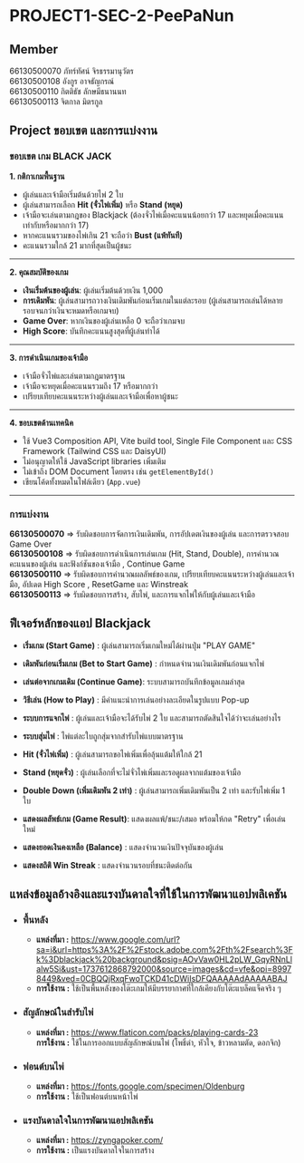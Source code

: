 # PROJECT1-SEC-2-PeePaNun

## Member </br>
66130500070          ภัทร์ทัศน์ จิรธรรมานุวัตร</br>
66130500108          อังกูร อาจธัญกรณ์ </br>
66130500110          กิตติธัช ลักษมีธนานนท </br>
66130500113          จิตกาล มิตรกูล</br>

## Project ขอบเขต และการแบ่งงาน </br>
### ขอบเขต เกม BLACK JACK</br>
**1. กติกาเกมพื้นฐาน**
- ผู้เล่นและเจ้ามือเริ่มต้นด้วยไพ่ 2 ใบ
- ผู้เล่นสามารถเลือก **Hit (จั่วไพ่เพิ่ม)** หรือ **Stand (หยุด)**
- เจ้ามือจะเล่นตามกฎของ Blackjack (ต้องจั่วไพ่เมื่อคะแนนน้อยกว่า 17 และหยุดเมื่อคะแนนเท่ากับหรือมากกว่า 17)
- หากคะแนนรวมของไพ่เกิน 21 จะถือว่า **Bust (แพ้ทันที)**
- คะแนนรวมใกล้ 21 มากที่สุดเป็นผู้ชนะ
<hr>

**2. คุณสมบัติของเกม**
- **เงินเริ่มต้นของผู้เล่น**: ผู้เล่นเริ่มต้นด้วยเงิน 1,000
- **การเดิมพัน**: ผู้เล่นสามารถวางเงินเดิมพันก่อนเริ่มเกมในแต่ละรอบ (ผู้เล่นสามารถเล่นได้หลายรอบจนกว่าเงินจะหมดหรือเกมจบ)
- **Game Over**: หากเงินของผู้เล่นเหลือ 0 จะถือว่าเกมจบ
- **High Score**: บันทึกคะแนนสูงสุดที่ผู้เล่นทำได้
<hr>

**3. การดำเนินเกมของเจ้ามือ**
- เจ้ามือจั่วไพ่และเล่นตามกฎมาตรฐาน
- เจ้ามือจะหยุดเมื่อคะแนนรวมถึง 17 หรือมากกว่า
- เปรียบเทียบคะแนนระหว่างผู้เล่นและเจ้ามือเพื่อหาผู้ชนะ
<hr>

**4. ขอบเขตด้านเทคนิค**
- ใช้ Vue3 Composition API, Vite build tool, Single File Component และ CSS Framework (Tailwind CSS และ DaisyUI)
- ไม่อนุญาตให้ใช้ JavaScript libraries เพิ่มเติม
- ไม่เข้าถึง DOM Document โดยตรง เช่น `getElementById()`
- เขียนโค้ดทั้งหมดในไฟล์เดียว (`App.vue`)
<hr>

  
### การแบ่งงาน</br>
**66130500070** => รับผิดชอบการจัดการเงินเดิมพัน, การอัปเดตเงินของผู้เล่น และการตรวจสอบ Game Over</br>
**66130500108** => รับผิดชอบการดำเนินการเล่นเกม (Hit, Stand, Double), การคำนวณคะแนนของผู้เล่น และฟังก์ชันของเจ้ามือ , Continue Game </br>
**66130500110** => รับผิดชอบการคำนวณผลลัพธ์ของเกม, เปรียบเทียบคะแนนระหว่างผู้เล่นและเจ้ามือ, อัปเดต High Score , ResetGame และ Winstreak</br>
**66130500113** => รับผิดชอบการสร้าง, สับไพ่, และการแจกไพ่ให้กับผู้เล่นและเจ้ามือ</br>


## ฟีเจอร์หลักของแอป Blackjack
- **เริ่มเกม (Start Game)** : ผู้เล่นสามารถเริ่มเกมใหม่ได้ผ่านปุ่ม "PLAY GAME"</br>

- **เดิมพันก่อนเริ่มเกม (Bet to Start Game)** : กำหนดจำนวนเงินเดิมพันก่อนแจกไพ่</br>

- **เล่นต่อจากเกมเดิม (Continue Game)**: ระบบสามารถบันทึกข้อมูลเกมล่าสุด</br>

- **วิธีเล่น (How to Play)** : มีคำแนะนำการเล่นอย่างละเอียดในรูปแบบ Pop-up</br>

- **ระบบการแจกไพ่** : ผู้เล่นและเจ้ามือจะได้รับไพ่ 2 ใบ และสามารถตัดสินใจได้ว่าจะเล่นอย่างไร</br>

- **ระบบสุ่มไพ่** : ไพ่แต่ละใบถูกสุ่มจากสำรับไพ่แบบมาตรฐาน</br>

- **Hit (จั่วไพ่เพิ่ม)** : ผู้เล่นสามารถขอไพ่เพิ่มเพื่อลุ้นแต้มให้ใกล้ 21</br>

- **Stand (หยุดจั่ว)** : ผู้เล่นเลือกที่จะไม่จั่วไพ่เพิ่มและรอดูผลจากแต้มของเจ้ามือ</br>

- **Double Down (เพิ่มเดิมพัน 2 เท่า)** : ผู้เล่นสามารถเพิ่มเดิมพันเป็น 2 เท่า และรับไพ่เพิ่ม 1 ใบ</br>

- **แสดงผลลัพธ์เกม (Game Result)**: แสดงผลแพ้/ชนะ/เสมอ พร้อมให้กด "Retry" เพื่อเล่นใหม่</br>

- **แสดงยอดเงินคงเหลือ (Balance)** : แสดงจำนวนเงินปัจจุบันของผู้เล่น</br>

- **แสดงสถิติ Win Streak** : แสดงจำนวนรอบที่ชนะติดต่อกัน</br>


## แหล่งข้อมูลอ้างอิงและแรงบันดาลใจที่ใช้ในการพัฒนาแอปพลิเคชัน</br>
- ### พื้นหลัง</br>
   - **แหล่งที่มา :** https://www.google.com/url?sa=i&url=https%3A%2F%2Fstock.adobe.com%2Fth%2Fsearch%3Fk%3Dblackjack%20background&psig=AOvVaw0HL2pLW_GqyRNnLlalw5Si&ust=1737612868792000&source=images&cd=vfe&opi=89978449&ved=0CBQQjRxqFwoTCKD41cDWiIsDFQAAAAAdAAAAABAJ</br>
   - **การใช้งาน :** ใช้เป็นพื้นหลังของโต๊ะเกมให้มีบรรยากาศที่ใกล้เคียงกับโต๊ะแบล็คแจ็คจริง ๆ</br>

- ### สัญลักษณ์ในสำรับไพ่</br>
   - **แหล่งที่มา :** https://www.flaticon.com/packs/playing-cards-23 </br>
**การใช้งาน :** ใช้ในการออกแบบสัญลักษณ์บนไพ่ (โพธิ์ดำ, หัวใจ, ข้าวหลามตัด, ดอกจิก) </br>

- ### ฟอนต์บนไพ่</br>
   - **แหล่งที่มา :** https://fonts.google.com/specimen/Oldenburg </br>
   - **การใช้งาน :** ใช้เป็นฟอนต์บนหน้าไพ่ </br>

- ### แรงบันดาลใจในการพัฒนาแอปพลิเคชัน</br>
   - **แหล่งที่มา :** https://zyngapoker.com/</br>
   - **การใช้งาน :** เป็นแรงบันดาลใจในการสร้าง </br>

